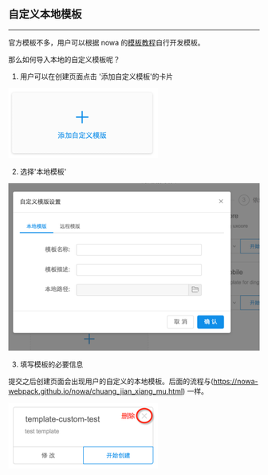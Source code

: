 ## 自定义本地模板

---

官方模板不多，用户可以根据 nowa 的[模板教程](https://nowa-webpack.github.io/docs/jiao_shou_jia.html)自行开发模板。

那么如何导入本地的自定义模板呢？

1. 用户可以在创建页面点击 '添加自定义模板'的卡片

<img src="sc_template_3.png" width="300">

2. 选择'本地模板'

<img src="sc_template_1.png" width="600">

3. 填写模板的必要信息

提交之后创建页面会出现用户的自定义的本地模板。后面的流程与(https://nowa-webpack.github.io/nowa/chuang_jian_xiang_mu.html) 一样。

<img src="sc_template_5.png" width="300">
<!--插图 -->